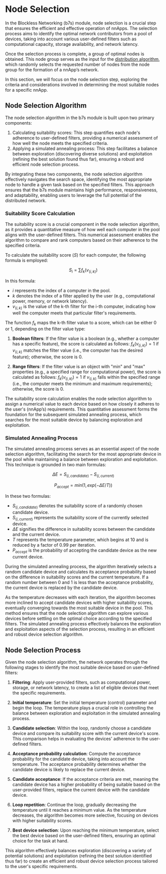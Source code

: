 # Node Selection

In the Blockless Networking (b7s) module, node selection is a crucial step that ensures the efficient and effective operation of nnApps. The selection process aims to identify the optimal network contributors from a pool of devices, taking into account various user-defined filters such as computational capacity, storage availability, and network latency.

Once the selection process is complete, a group of optimal nodes is obtained. This node group serves as the input for the [distribution algorithm](./distribution.md), which randomly selects the requested number of nodes from the node group for the formation of a nnApp’s network.

In this section, we will focus on the node selection step, exploring the criteria and considerations involved in determining the most suitable nodes for a specific nnApp.

## Node Selection Algorithm

The node selection algorithm in the b7s module is built upon two primary components:

1. Calculating suitability scores: This step quantifies each node's adherence to user-defined filters, providing a numerical assessment of how well the node meets the specified criteria.
2. Applying a simulated annealing process: This step facilitates a balance between exploration (discovering diverse solutions) and exploitation (refining the best solution found thus far), ensuring a robust and efficient node selection process.

By integrating these two components, the node selection algorithm effectively navigates the search space, identifying the most appropriate node to handle a given task based on the specified filters. This approach ensures that the b7s module maintains high performance, responsiveness, and adaptability, enabling users to leverage the full potential of the distributed network.

### Suitability Score Calculation

The suitability score is a crucial component in the node selection algorithm, as it provides a quantitative measure of how well each computer in the pool aligns with the user-defined filters. This numerical assessment enables the algorithm to compare and rank computers based on their adherence to the specified criteria.

To calculate the suitability score ($S$) for each computer, the following formula is employed:

$$
S_i = ∑f_k(v_{(i, k)})
$$

In this formula:

- $i$ represents the index of a computer in the pool.
- $k$ denotes the index of a filter applied by the user (e.g., computational power, memory, or network latency).
- $v_{(i, k)}$ is the value of the k-th filter for the i-th computer, indicating how well the computer meets that particular filter's requirements.

The function $f_k$ maps the k-th filter value to a score, which can be either 0 or 1, depending on the filter value type:

1. **Boolean filters**: If the filter value is a boolean (e.g., whether a computer has a specific feature), the score is calculated as follows: $f_k(v_{(i, k)})=1$ if $v_{(i, k)}$ matches the filter value (i.e., the computer has the desired feature); otherwise, the score is 0.

2. **Range filters**: If the filter value is an object with "min" and "max" properties (e.g., a specified range for computational power), the score is calculated as follows: $f_k(v_{(i, k)})=1$ if $v_{(i, k)}$ falls within the specified range (i.e., the computer meets the minimum and maximum requirements); otherwise, the score is 0.

The suitability score calculation enables the node selection algorithm to assign a numerical value to each device based on how closely it adheres to the user's (nnApp’s) requirements. This quantitative assessment forms the foundation for the subsequent simulated annealing process, which searches for the most suitable device by balancing exploration and exploitation.

### Simulated Annealing Process

The simulated annealing process serves as an essential aspect of the node selection algorithm, facilitating the search for the most appropriate device in the pool while maintaining a balance between exploration and exploitation. This technique is grounded in two main formulas:

$$
ΔE = S_(i, candidate) - S_(i, current)
$$

$$
P_{accept} = min(1, exp(-ΔE/T))
$$

In these two formulas:

- $S_{(i, candidate)}$ denotes the suitability score of a randomly chosen candidate device.
- $S_{(i, current)}$ represents the suitability score of the currently selected device.
- $ΔE$ signifies the difference in suitability scores between the candidate and the current device.
- $T$ represents the temperature parameter, which begins at 10 and is reduced by a factor of 0.99 per iteration.
- $P_{accept}$ is the probability of accepting the candidate device as the new current device.

During the simulated annealing process, the algorithm iteratively selects a random candidate device and calculates its acceptance probability based on the difference in suitability scores and the current temperature. If a random number between 0 and 1 is less than the acceptance probability, the current device is replaced by the candidate device.

As the temperature decreases with each iteration, the algorithm becomes more inclined to accept candidate devices with higher suitability scores, eventually converging towards the most suitable device in the pool. This method ensures that the node selection algorithm can explore various devices before settling on the optimal choice according to the specified filters. The simulated annealing process effectively balances the exploration and exploitation aspects of the selection process, resulting in an efficient and robust device selection algorithm.

## Node Selection Process

Given the node selection algorithm, the network operates through the following stages to identify the most suitable device based on user-defined filters:

1. **Filtering**: Apply user-provided filters, such as computational power, storage, or network latency, to create a list of eligible devices that meet the specific requirements.

2. **Initial temperature**: Set the initial temperature (control) parameter and begin the loop. The temperature plays a crucial role in controlling the balance between exploration and exploitation in the simulated annealing process.

3. **Candidate selection**: Within the loop, randomly choose a candidate device and compare its suitability score with the current device's score. This comparison helps in evaluating the devices' adherence to the user-defined filters.

4. **Acceptance probability calculation**: Compute the acceptance probability for the candidate device, taking into account the temperature. The acceptance probability determines whether the candidate device is likely to replace the current device.

5. **Candidate acceptance**: If the acceptance criteria are met, meaning the candidate device has a higher probability of being suitable based on the user-provided filters, replace the current device with the candidate device.

6. **Loop repetition**: Continue the loop, gradually decreasing the temperature until it reaches a minimum value. As the temperature decreases, the algorithm becomes more selective, focusing on devices with higher suitability scores.

7. **Best device selection**: Upon reaching the minimum temperature, select the best device based on the user-defined filters, ensuring an optimal choice for the task at hand.

This algorithm effectively balances exploration (discovering a variety of potential solutions) and exploitation (refining the best solution identified thus far) to create an efficient and robust device selection process tailored to the user's specific requirements.
